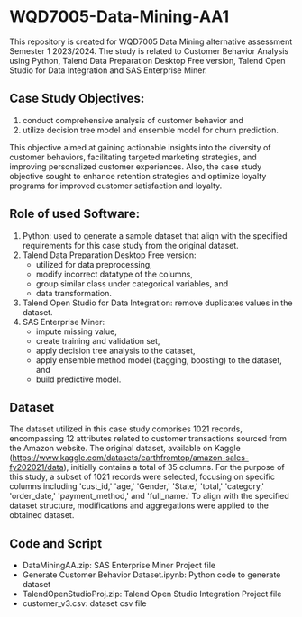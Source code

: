 # WQD7005-Data-Mining-AA1
This repository is created for WQD7005 Data Mining alternative assessment Semester 1 2023/2024. The study is related to Customer Behavior Analysis using Python, Talend Data Preparation Desktop Free version, Talend Open Studio for Data Integration and SAS Enterprise Miner.

## Case Study Objectives:
1. conduct comprehensive analysis of customer behavior and
2. utilize decision tree model and ensemble model for churn prediction.

This objective aimed at gaining actionable insights into the diversity of customer behaviors, facilitating targeted marketing strategies, and improving personalized customer experiences. Also, the case study objective sought to enhance retention strategies and optimize loyalty programs for improved customer satisfaction and loyalty.

## Role of used Software:
1. Python: used to generate a sample dataset that align with the specified requirements for this case study from the original dataset.
2. Talend Data Preparation Desktop Free version:
   - utilized for data preprocessing,
   - modify incorrect datatype of the columns,
   - group similar class under categorical variables, and
   - data transformation.
4. Talend Open Studio for Data Integration: remove duplicates values in the dataset.
5. SAS Enterprise Miner:
   - impute missing value,
   - create training and validation set,
   - apply decision tree analysis to the dataset,
   - apply ensemble method model (bagging, boosting) to the dataset, and
   - build predictive model.

## Dataset
The dataset utilized in this case study comprises 1021 records, encompassing 12 attributes related to customer transactions sourced from the Amazon website. The original dataset, available on Kaggle (https://www.kaggle.com/datasets/earthfromtop/amazon-sales-fy202021/data), initially contains a total of 35 columns. For the purpose of this study, a subset of 1021 records were selected, focusing on specific columns including 'cust_id,' 'age,' 'Gender,' 'State,' 'total,' 'category,' 'order_date,' 'payment_method,' and 'full_name.' To align with the specified dataset structure, modifications and aggregations were applied to the obtained dataset.

## Code and Script
- DataMiningAA.zip: SAS Enterprise Miner Project file
- Generate Customer Behavior Dataset.ipynb: Python code to generate dataset
- TalendOpenStudioProj.zip: Talend Open Studio Integration Project file
- customer_v3.csv: dataset csv file
